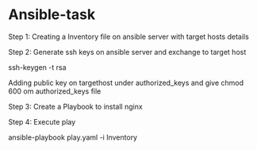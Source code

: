 # Ansible-task
Step 1: Creating a Inventory file on ansible server with target hosts details


Step 2: Generate ssh keys on ansible server and exchange to target host

ssh-keygen -t rsa

Adding public key on targethost under authorized_keys and give chmod 600 om authorized_keys file

Step 3: Create a Playbook to install nginx 

Step 4: Execute play 

ansible-playbook play.yaml -i Inventory
